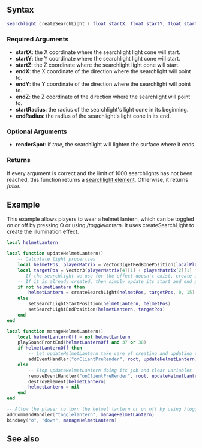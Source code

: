 Syntax
------

``` lua
searchlight createSearchLight ( float startX, float startY, float startZ, float endX, float endY, float endZ, float startRadius, float endRadius [, bool renderSpot = true ] )
```

### Required Arguments

-   **startX**: the X coordinate where the searchlight light cone will start.
-   **startY**: the Y coordinate where the searchlight light cone will start.
-   **startZ**: the Z coordinate where the searchlight light cone will start.
-   **endX**: the X coordinate of the direction where the searchlight will point to.
-   **endY**: the Y coordinate of the direction where the searchlight will point to.
-   **endZ**: the Z coordinate of the direction where the searchlight will point to.
-   **startRadius**: the radius of the searchlight's light cone in its beginning.
-   **endRadius**: the radius of the searchlight's light cone in its end.

### Optional Arguments

-   **renderSpot**: if *true*, the searchlight will lighten the surface where it ends.

### Returns

If every argument is correct and the limit of 1000 searchlights has not been reached, this function returns a [searchlight element](/docs/Element/Searchlight.md "wikilink"). Otherwise, it returns *false*.

Example
-------

This example allows players to wear a helmet lantern, which can be toggled on or off by pressing O or using */togglelantern*. It uses createSearchLight to create the illumination effect.

``` lua
local helmetLantern

local function updateHelmetLantern()
    -- Calculate light properties
    local helmetPos, playerMatrix = Vector3(getPedBonePosition(localPlayer, 6)), getElementMatrix(localPlayer)
    local targetPos = Vector3(playerMatrix[4][1] + playerMatrix[2][1] * 3, playerMatrix[4][2] + playerMatrix[2][2] * 3, playerMatrix[4][3] + playerMatrix[2][3] * 3)
    -- If the searchlight we use for the effect doesn't exist, create it
    -- If it is already created, then simply update its start and end positions
    if not helmetLantern then
        helmetLantern = createSearchLight(helmetPos, targetPos, 0, 15)
    else
        setSearchLightStartPosition(helmetLantern, helmetPos)
        setSearchLightEndPosition(helmetLantern, targetPos)
    end
end

local function manageHelmetLantern()
    local helmetLanternOff = not helmetLantern
    playSoundFrontEnd(helmetLanternOff and 37 or 38)
    if helmetLanternOff then
        -- Let updateHelmetLantern take care of creating and updating the effect
        addEventHandler("onClientPreRender", root, updateHelmetLantern)
    else
        -- Stop updateHelmetLantern doing its job and clear variables
        removeEventHandler("onClientPreRender", root, updateHelmetLantern)
        destroyElement(helmetLantern)
        helmetLantern = nil
    end
end

-- Allow the player to turn the helmet lantern or on off by using /togglelantern or pressing O
addCommandHandler("togglelantern", manageHelmetLantern)
bindKey("o", "down", manageHelmetLantern)
```

See also
--------
